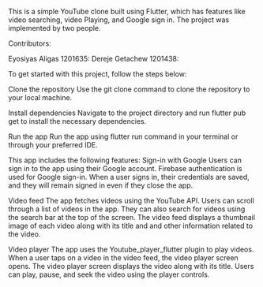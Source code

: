 This is a simple YouTube clone built using Flutter, which has features like video searching, video Playing, and Google sign in. The project was implemented by two people.

Contributors:

Eyosiyas Aligas 1201635:
Dereje Getachew 1201438:

To get started with this project, follow the steps below:

Clone the repository
Use the git clone command to clone the repository to your local machine.

Install dependencies
Navigate to the project directory and run flutter pub get to install the necessary dependencies.

Run the app
Run the app using flutter run command in your terminal or through your preferred IDE.

This app includes the following features: 
Sign-in with Google
Users can sign in to the app using their Google account. Firebase authentication is used for Google sign-in. When a user signs in, their credentials are saved, and they
will remain signed in even if they close the app.

Video feed
The app fetches videos using the YouTube API. Users can scroll through a list of videos in the app. They can also search for videos using the search bar at the top of
the screen. The video feed displays a thumbnail image of each video along with its title and and other information related to the video. 

Video player 
The app uses the Youtube_player_flutter plugin to play videos. When a user taps on a video in the video feed, the video player screen opens. The video player screen displays the video along with its title. Users can play, pause, and seek the video using the player controls.
